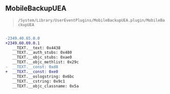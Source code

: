 ## MobileBackupUEA

> `/System/Library/UserEventPlugins/MobileBackupUEA.plugin/MobileBackupUEA`

```diff

-2349.40.65.0.0
+2349.60.69.0.1
   __TEXT.__text: 0x4438
   __TEXT.__auth_stubs: 0x480
   __TEXT.__objc_stubs: 0xae0
   __TEXT.__objc_methlist: 0x29c
-  __TEXT.__const: 0xd8
+  __TEXT.__const: 0xe0
   __TEXT.__oslogstring: 0x6bc
   __TEXT.__cstring: 0x9c1
   __TEXT.__objc_classname: 0x5a

```
